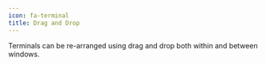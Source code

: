 ```yaml
---
icon: fa-terminal
title: Drag and Drop
---
```

Terminals can be re-arranged using drag and drop both within and between windows.